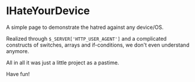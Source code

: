 IHateYourDevice
===============

A simple page to demonstrate the hatred against any device/OS.

Realized through <code>$_SERVER['HTTP_USER_AGENT']</code> and a complicated constructs of switches, arrays and if-conditions, we don't even understand anymore.

All in all it was just a little project as a pastime.

Have fun!

